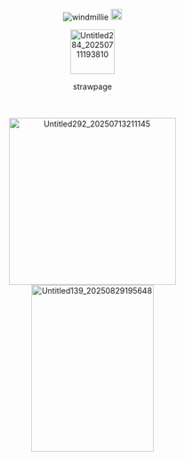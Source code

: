 <p align="center"> <img src="https://komarev.com/ghpvc/?username=windmillie&label=　　crunchy　　&color=000000&style=flat" alt="windmillie" /> <img width="20" height="20" alt="Untitled291_20250713183614" src="https://github.com/user-attachments/assets/8e823ba4-1a5f-4bdd-80c1-201c8a197bd5" />


<p align="center"> <img width="80" height="80" alt="Untitled284_20250711193810" src="https://github.com/user-attachments/assets/41c8292a-553b-4348-a900-eef776d55b75" />



<p align="center"> strawpage

　
<p align="center"> <img width="300" height="300" alt="Untitled292_20250713211145" src="https://github.com/user-attachments/assets/7832a91b-631e-4883-93fb-9a38632d164e" /> <img width="220" height="300" alt="Untitled139_20250829195648" src="https://github.com/user-attachments/assets/68a91313-65e7-4cee-ad2f-8fb8b905804c" />

